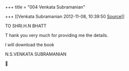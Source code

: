 +++
title = "004 Venkata Subramanian"

+++
[[Venkata Subramanian	2012-11-08, 10:39:50 [Source](https://groups.google.com/g/bvparishat/c/bxXcT0aa7YY)]]



 TO SHRI.H.N BHATT  
  
 T hank you very much for providing me the details.  
  
 I will download the book  
  
 N.S.VENKATA SUBRAMANIAN  



